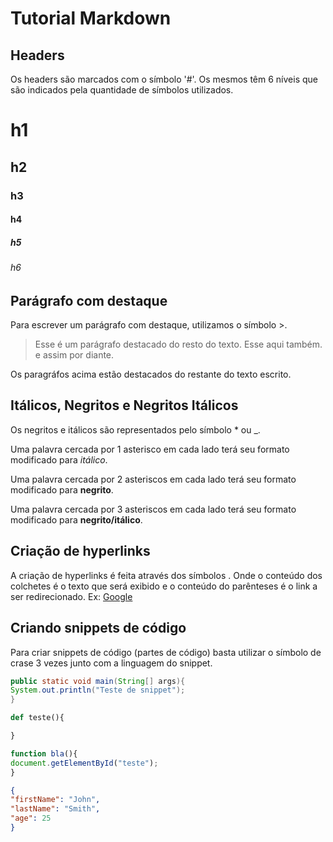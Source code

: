 # Tutorial Markdown

## Headers

Os headers são marcados com o símbolo '#'. Os mesmos têm 6 níveis que são indicados pela quantidade de símbolos utilizados.

# h1

## h2

### h3

#### h4

##### h5

###### h6

## Parágrafo com destaque

Para escrever um parágrafo com destaque, utilizamos o símbolo >.

>Esse é um parágrafo destacado do resto do texto. Esse aqui também. e assim por diante.

Os paragráfos acima estão destacados do restante do texto escrito.

## Itálicos, Negritos e Negritos Itálicos

Os negritos e itálicos são representados pelo símbolo * ou _.

Uma palavra cercada por 1 asterisco em cada lado terá seu formato modificado para *itálico*.

Uma palavra cercada por 2 asteriscos em cada lado terá seu formato modificado para **negrito**.

Uma palavra cercada por 3 asteriscos em cada lado terá seu formato modificado para **negrito/itálico**.

## Criação de hyperlinks

A criação de hyperlinks é feita através dos símbolos [](). Onde o conteúdo dos colchetes é o texto que será exibido e o conteúdo do parênteses é o link a ser redirecionado.
Ex: [Google](www.google.com)

## Criando snippets de código

Para criar snippets de código (partes de código) basta utilizar o símbolo de crase 3 vezes junto com a linguagem do snippet.


```java
public static void main(String[] args){
System.out.println("Teste de snippet");
}
```

```python
def teste(){

}
```

```javascript
function bla(){
document.getElementById("teste");
}
```

```json
{
"firstName": "John",
"lastName": "Smith",
"age": 25
}
```